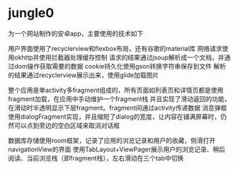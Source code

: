 # jungle0
为一个网站制作的安卓app，主要使用的技术如下

用户界面使用了recyclerview和flexbox布局，还有谷歌的material库
网络请求使用okhttp并使用拦截器处理缓存控制
请求的结果通过jsoup解析成一个文档，并通过dom操作获取需要的数据
cookie持久化使用gson转换字符串保存到文件
解析的结果通过recyclerview展示出来，使用glide加载图片

整个应用是单activity多fragment组成的，所有页面如列表页和详情页都是使用fragment加载，在应用中手动维护一个fragment栈
并且实现了滑动返回的功能，在滑动时半透明显示下层fragment。fragment间通过activity传递数据
消息弹框使用dialogFragment实现，并且缩短了dialog的宽度，让内容在铺满屏幕时，仍然可以点到旁边的空白区域来取消对话框

数据库存储使用room框架，记录了应用的浏览记录和用户的收藏，侧滑打开navigationView的界面
使用TabLayout+ViewPager展示用户的浏览记录、稍后阅读、当前浏览栈（即fragment栈），左右滑动在三个tab中切换
